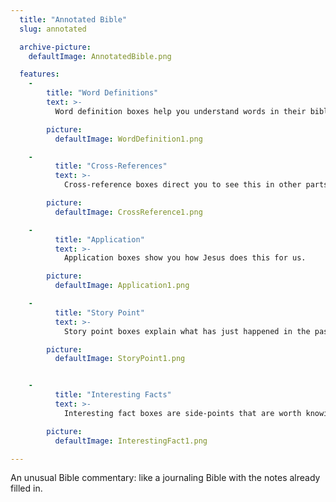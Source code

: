 ```yaml
---
  title: "Annotated Bible"
  slug: annotated

  archive-picture:
    defaultImage: AnnotatedBible.png

  features:
    -
        title: "Word Definitions"
        text: >-
          Word definition boxes help you understand words in their biblical context.

        picture:
          defaultImage: WordDefinition1.png

    -
          title: "Cross-References"
          text: >-
            Cross-reference boxes direct you to see this in other parts of the Bible.

        picture:
          defaultImage: CrossReference1.png

    -
          title: "Application"
          text: >-
            Application boxes show you how Jesus does this for us.

        picture:
          defaultImage: Application1.png

    -
          title: "Story Point"
          text: >-
            Story point boxes explain what has just happened in the passage.

        picture:
          defaultImage: StoryPoint1.png


    -
          title: "Interesting Facts"
          text: >-
            Interesting fact boxes are side-points that are worth knowing.

        picture:
          defaultImage: InterestingFact1.png

---
```

An unusual Bible commentary: like a journaling Bible with the notes already filled in.

